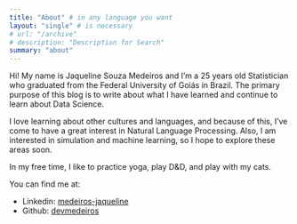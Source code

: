```yaml
---
title: "About" # in any language you want
layout: "single" # is necessary
# url: "/archive"
# description: "Description for Search"
summary: "about"
---
```


Hi! My name is Jaqueline Souza Medeiros and I’m a 25 years old Statistician who graduated from the Federal University of Goiás in Brazil. The primary purpose of this blog is to write about what I have learned and continue to learn about Data Science.

I love learning about other cultures and languages, and because of this, I’ve come to have a great interest in Natural Language Processing. Also, I am interested in simulation and machine learning, so I hope to explore these areas soon.

In my free time, I like to practice yoga, play D&D, and play with my cats.

You can find me at:

- Linkedin: [medeiros-jaqueline](https://www.linkedin.com/in/medeiros-jaqueline/?locale=en_US)
- Github: [devmedeiros](https://github.com/devmedeiros)
